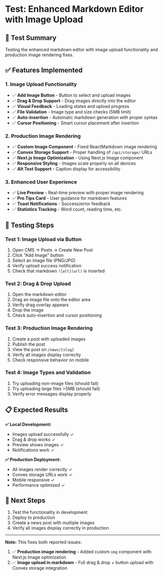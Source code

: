 # Test: Enhanced Markdown Editor with Image Upload

## 🎯 **Test Summary**
Testing the enhanced markdown editor with image upload functionality and production image rendering fixes.

## ✅ **Features Implemented**

### 1. **Image Upload Functionality**
- ✅ **Add Image Button** - Button to select and upload images
- ✅ **Drag & Drop Support** - Drag images directly into the editor
- ✅ **Visual Feedback** - Loading states and upload progress
- ✅ **File Validation** - Image type and size checks (5MB limit)
- ✅ **Auto-insertion** - Automatic markdown generation with proper syntax
- ✅ **Cursor Positioning** - Smart cursor placement after insertion

### 2. **Production Image Rendering**
- ✅ **Custom Image Component** - Fixed ReactMarkdown image rendering
- ✅ **Convex Storage Support** - Proper handling of `/api/storage/` URLs
- ✅ **Next.js Image Optimization** - Using Next.js Image component
- ✅ **Responsive Styling** - Images scale properly on all devices
- ✅ **Alt Text Support** - Caption display for accessibility

### 3. **Enhanced User Experience**
- ✅ **Live Preview** - Real-time preview with proper image rendering
- ✅ **Pro Tips Card** - User guidance for markdown features
- ✅ **Toast Notifications** - Success/error feedback
- ✅ **Statistics Tracking** - Word count, reading time, etc.

## 🧪 **Testing Steps**

### Test 1: Image Upload via Button
1. Open CMS → Posts → Create New Post
2. Click "Add Image" button
3. Select an image file (PNG/JPG)
4. Verify upload success notification
5. Check that markdown `![alt](url)` is inserted

### Test 2: Drag & Drop Upload
1. Open the markdown editor
2. Drag an image file onto the editor area
3. Verify drag overlay appears
4. Drop the image
5. Check auto-insertion and cursor positioning

### Test 3: Production Image Rendering
1. Create a post with uploaded images
2. Publish the post
3. View the post on `/news/[slug]`
4. Verify all images display correctly
5. Check responsive behavior on mobile

### Test 4: Image Types and Validation
1. Try uploading non-image files (should fail)
2. Try uploading large files >5MB (should fail)
3. Verify error messages display properly

## 📋 **Expected Results**

**✅ Local Development:**
- Images upload successfully ✓
- Drag & drop works ✓
- Preview shows images ✓
- Notifications work ✓

**✅ Production Deployment:**
- All images render correctly ✓
- Convex storage URLs work ✓
- Mobile responsive ✓
- Performance optimized ✓

## 🚀 **Next Steps**
1. Test the functionality in development
2. Deploy to production
3. Create a news post with multiple images
4. Verify all images display correctly in production

---

**Note:** This fixes both reported issues:
1. ✅ **Production image rendering** - Added custom `img` component with Next.js Image optimization
2. ✅ **Image upload in markdown** - Full drag & drop + button upload with Convex storage integration 